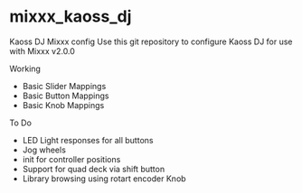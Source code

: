 # mixxx_kaoss_dj
Kaoss DJ Mixxx config
Use this git repository to configure Kaoss DJ for use with Mixxx v2.0.0

Working 
- Basic Slider Mappings
- Basic Button Mappings
- Basic Knob Mappings

To Do 
- LED Light responses for all buttons
- Jog wheels 
- init for controller positions
- Support for quad deck via shift button
- Library browsing using rotart encoder Knob

